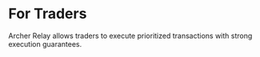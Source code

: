 # For Traders

Archer Relay allows traders to execute prioritized transactions with strong execution guarantees.
